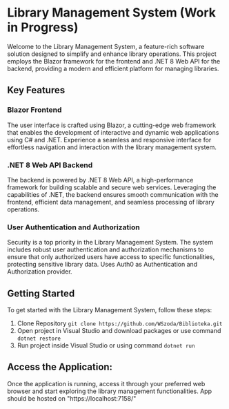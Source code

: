 # Library Management System (Work in Progress)
Welcome to the Library Management System, a feature-rich software solution designed to simplify and enhance library operations. This project employs the Blazor framework for the frontend and .NET 8 Web API for the backend, providing a modern and efficient platform for managing libraries.

## Key Features
### Blazor Frontend
The user interface is crafted using Blazor, a cutting-edge web framework that enables the development of interactive and dynamic web applications using C# and .NET. Experience a seamless and responsive interface for effortless navigation and interaction with the library management system.

### .NET 8 Web API Backend
The backend is powered by .NET 8 Web API, a high-performance framework for building scalable and secure web services. Leveraging the capabilities of .NET, the backend ensures smooth communication with the frontend, efficient data management, and seamless processing of library operations.

### User Authentication and Authorization
Security is a top priority in the Library Management System. The system includes robust user authentication and authorization mechanisms to ensure that only authorized users have access to specific functionalities, protecting sensitive library data. Uses Auth0 as Authentication and Authorization provider.

## Getting Started
To get started with the Library Management System, follow these steps:
1. Clone Repository
  ```git clone https://github.com/WSzoda/Biblioteka.git```
2. Open project in Visual Studio and download packages or use command
   ```dotnet restore```
3. Run project inside Visual Studio or using command
   ```dotnet run```

## Access the Application:
Once the application is running, access it through your preferred web browser and start exploring the library management functionalities.
App should be hosted on "https://localhost:7158/"

